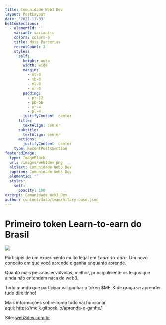 ```yaml
---
title: Comunidade Web3 Dev
layout: PostLayout
date: '2021-11-03'
bottomSections:
  - elementId: ''
    variant: variant-c
    colors: colors-a
    title: Mais Parcerias
    recentCount: 3
    styles:
      self:
        height: auto
        width: wide
        margin:
          - mt-0
          - mb-0
          - ml-0
          - mr-0
        padding:
          - pt-12
          - pb-56
          - pr-4
          - pl-4
        justifyContent: center
      title:
        textAlign: center
      subtitle:
        textAlign: center
      actions:
        justifyContent: center
    type: RecentPostsSection
featuredImage:
  type: ImageBlock
  url: /images/web3dev.png
  altText: Comunidade Web3 Dev
  caption: Comunidade Web3 Dev
  elementId: ''
  styles:
    self:
      opacity: 100
excerpt: Comunidade Web3 Dev
author: content/data/team/hilary-ouse.json
---
```

# Primeiro token Learn-to-earn do Brasil

![](https://coflow.com.br/images/melkcoin.png)

Participei de um experimento muito legal em *Learn-to-earn*. Um novo conceito em que você aprende e ganha enquanto aprende.

Quanto mais pessoas envolvidas, melhor, principalmente os leigos que ainda não entendem nada de web3.

Todo mundo que participar vai ganhar o token $MELK de graça se aprender tudo direitinho!

Mais informações sobre como tudo vai funcionar aqui: <https://melk.gitbook.io/aprenda-e-ganhe/>

Site: [web3dev.com.br](https://www.web3dev.com.br/)
